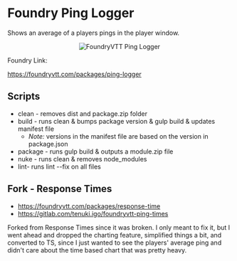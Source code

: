 # Foundry Ping Logger

Shows an average of a players pings in the player window.

<p align="center">
  <img src="https://i.imgur.com/bytsMWS.png" alt="FoundryVTT Ping Logger" />
</p>

Foundry Link:

https://foundryvtt.com/packages/ping-logger

## Scripts

- clean - removes dist and package.zip folder
- build - runs clean & bumps package version & gulp build & updates manifest file
  - _Note:_ versions in the manifest file are based on the version in package.json
- package - runs gulp build & outputs a module.zip file
- nuke - runs clean & removes node_modules
- lint- runs lint --fix on all files

## Fork - Response Times

- https://foundryvtt.com/packages/response-time
- https://gitlab.com/tenuki.igo/foundryvtt-ping-times

Forked from Response Times since it was broken. I only meant to fix it, but I went ahead and dropped the charting feature, simplified things a bit, and converted to TS, since I just wanted to see the players' average ping and didn't care about the time based chart that was pretty heavy.
